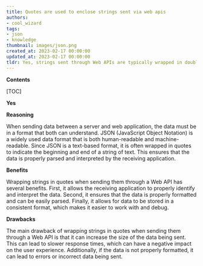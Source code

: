 ```yaml
---
title: Quotes are used to enclose strings sent via web apis
authors:
- cool_wizard
tags:
- json
- knowledge
thumbnail: images/json.png
created_at: 2023-02-17 00:00:00
updated_at: 2023-02-17 00:00:00
tldr: Yes, strings sent through Web APIs are typically wrapped in double quotes in JSON.
---
```


**Contents**

[TOC]

**Yes**

**Reasoning**

When sending data between a server and web application, the data must be in a format that both can understand. JSON (JavaScript Object Notation) is a widely used data format that is both human-readable and machine-readable. Since JSON is a text-based format, it is often wrapped in quotes to indicate the beginning and end of a string of text. This ensures that the data is properly parsed and interpreted by the receiving application.

**Benefits**

Wrapping strings in quotes when sending them through a Web API has several benefits. First, it allows the receiving application to properly identify and interpret the data. Second, it ensures that the data is properly formatted and can be easily parsed. Finally, it allows for data to be stored in a consistent format, which makes it easier to work with and debug.

**Drawbacks**

The main drawback of wrapping strings in quotes when sending them through a Web API is that it can increase the size of the data being sent. This can lead to slower response times, which can have a negative impact on the user experience. Additionally, if the data is not properly formatted, it can lead to errors or incorrect data being sent.
